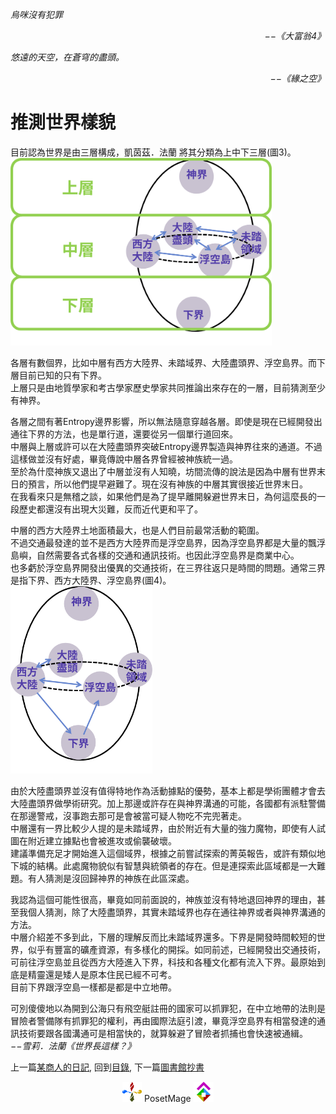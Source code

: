 *烏咪沒有犯罪*  
<p align="right"><i>−−《大富翁4》</i></p>

*悠遠的天空，在蒼穹的盡頭。*  
<p align="right"><i>−−《緣之空》</i></p>

# 推測世界樣貌
目前認為世界是由三層構成，凱茵茲．法蘭 將其分類為上中下三層(圖3)。   
 <img src="./WorldMap1.svg" Height="300" />

各層有數個界，比如中層有西方大陸界、未踏域界、大陸盡頭界、浮空島界。而下層目前已知的只有下界。   
上層只是由地質學家和考古學家歷史學家共同推論出來存在的一層，目前猜測至少有神界。  
  
各層之間有著Entropy邊界影響，所以無法隨意穿越各層。即使是現在已經開發出通往下界的方法，也是單行道，還要從另一個單行道回來。   
中層與上層或許可以在大陸盡頭界突破Entropy邊界製造與神界往來的通道。不過這樣做並沒有好處，畢竟傳說中層各界曾經被神族統一過。  
至於為什麼神族又退出了中層並沒有人知曉，坊間流傳的說法是因為中層有世界末日的預言，所以他們提早避難了。現在沒有神族的中層其實很接近世界末日。  
在我看來只是無稽之談，如果他們是為了提早離開躲避世界末日，為何這麼長的一段歷史都還沒有出現大災難，反而近代更和平了。  
  
中層的西方大陸界土地面積最大，也是人們目前最常活動的範圍。   
不過交通最發達的並不是西方大陸界而是浮空島界，因為浮空島界都是大量的飄浮島嶼，自然需要各式各樣的交通和通訊技術。也因此浮空島界是商業中心。   
也多虧於浮空島界開發出優異的交通技術，在三界往返只是時間的問題。通常三界是指下界、西方大陸界、浮空島界(圖4)。   
 <img src="./WorldMap2.svg" Height="300" />

由於大陸盡頭界並沒有值得特地作為活動據點的優勢，基本上都是學術團體才會去大陸盡頭界做學術研究。加上那邊或許存在與神界溝通的可能，各國都有派駐警備在那邊警戒，沒事跑去那可是會被當可疑人物吃不完兜著走。   
中層還有一界比較少人提的是未踏域界，由於附近有大量的強力魔物，即使有人試圖在附近建立據點也會被進攻或偷襲破壞。  
建議準備充足才開始進入這個域界，根據之前嘗試探索的菁英報告，或許有類似地下城的結構。此處魔物貌似有智慧與統領者的存在。但是連探索此區域都是一大難題。有人猜測是沒回歸神界的神族在此區深處。   
  
我認為這個可能性很高，畢竟如同前面說的，神族並沒有特地退回神界的理由，甚至我個人猜測，除了大陸盡頭界，其實未踏域界也存在通往神界或者與神界溝通的方法。   
中層介紹差不多到此，下層的理解反而比未踏域界還多。下界是開發時間較短的世界，似乎有豐富的礦產資源，有多樣化的開採。如同前述，已經開發出交通技術，可前往浮空島並且從西方大陸進入下界，科技和各種文化都有流入下界。最原始到底是精靈還是矮人是原本住民已經不可考。   
目前下界跟浮空島一樣都是都是中立地帶。   
  
可別傻傻地以為開到公海只有飛空艇註冊的國家可以抓罪犯，在中立地帶的法則是冒險者警備隊有抓罪犯的權利，再由國際法庭引渡，畢竟浮空島界有相當發達的通訊技術要跟各國溝通可是相當快的，就算躲避了冒險者抓捕也會快速被通緝。   
*−−雪莉．法蘭《世界長這樣？》*  

上一篇[某商人的日記](../Diary), 
回到[目錄](/#ch-1-world-setting), 
下一篇[圖書館抄書](../Manuscript)



<p align="center"><img src="/Icon/Design/4Element.svg" Height="32" /> PosetMage <img src="/Icon/Transparent/POM.png" Height="32" /></p>